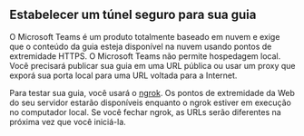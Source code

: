## <a name="establish-a-secure-tunnel-to-your-tab"></a>Estabelecer um túnel seguro para sua guia

O Microsoft Teams é um produto totalmente baseado em nuvem e exige que o conteúdo da guia esteja disponível na nuvem usando pontos de extremidade HTTPS. O Microsoft Teams não permite hospedagem local. Você precisará publicar sua guia em uma URL pública ou usar um proxy que exporá sua porta local para uma URL voltada para a Internet.

Para testar sua guia, você usará o [ngrok](https://ngrok.com/docs). Os pontos de extremidade da Web do seu servidor estarão disponíveis enquanto o ngrok estiver em execução no computador local. Se você fechar ngrok, as URLs serão diferentes na próxima vez que você iniciá-la.